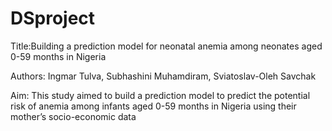 # DSproject
Title:Building a prediction model for neonatal  anemia among neonates aged 0-59 months in Nigeria

Authors:  Ingmar Tulva, Subhashini Muhamdiram, Sviatoslav-Oleh Savchak   

Aim: This study aimed to build a prediction model to predict the potential risk of anemia among infants aged 0-59 months in Nigeria using their mother’s socio-economic data

